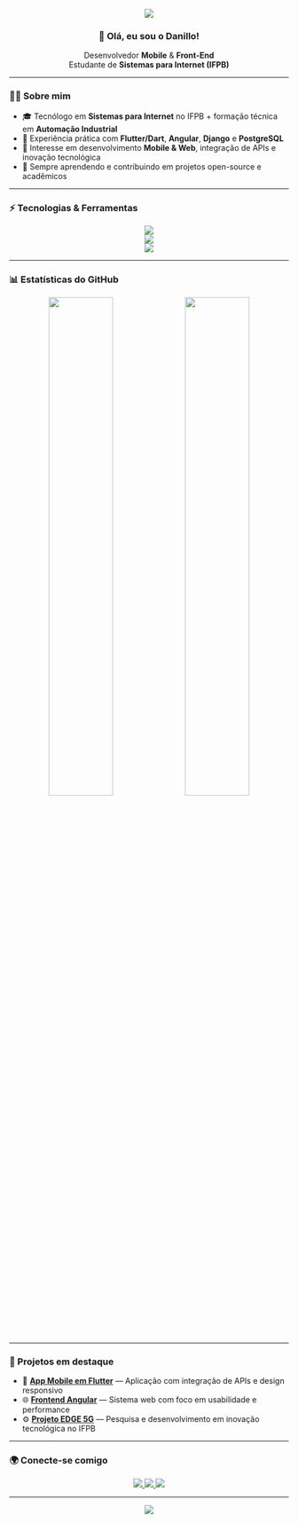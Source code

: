 <!-- Banner ou imagem personalizada -->
<p align="center">
  <img src="https://capsule-render.vercel.app/api?type=rect&color=0:0f0f0f,100:1e1e1e&height=100&section=header&text=Danillo%20Coelho%20Barbosa&fontColor=ffffff&fontSize=40&fontAlign=50&animation=fadeIn" />
</p>

<!-- Saudação -->
<h3 align="center">👋 Olá, eu sou o Danillo!</h3>
<p align="center">
  Desenvolvedor <strong>Mobile</strong> & <strong>Front-End</strong><br/>
  Estudante de <strong>Sistemas para Internet (IFPB)</strong>
</p>

---

### 🧑‍💻 Sobre mim
- 🎓 Tecnólogo em **Sistemas para Internet** no IFPB + formação técnica em **Automação Industrial**  
- 💼 Experiência prática com **Flutter/Dart**, **Angular**, **Django** e **PostgreSQL**  
- 🚀 Interesse em desenvolvimento **Mobile & Web**, integração de APIs e inovação tecnológica  
- 🌱 Sempre aprendendo e contribuindo em projetos open-source e acadêmicos  

---

### ⚡ Tecnologias & Ferramentas

<p align="center">
  <!-- Front -->
  <img src="https://skillicons.dev/icons?i=flutter,dart,angular,typescript,js,html,css" /><br/>
  <!-- Back -->
  <img src="https://skillicons.dev/icons?i=django,python,postgresql,mysql" /><br/>
  <!-- Outros -->
  <img src="https://skillicons.dev/icons?i=git,github,vscode,figma" />
</p>

---

### 📊 Estatísticas do GitHub

<p align="center">
  <img width="48%" src="https://github-readme-stats.vercel.app/api?username=Nillocoelho&show_icons=true&theme=radical&hide_border=true" />
  <img width="48%" src="https://github-readme-streak-stats.herokuapp.com/?user=Nillocoelho&theme=radical&hide_border=true" />
</p>

---

### 🎨 Projetos em destaque
- 📱 [**App Mobile em Flutter**](#) — Aplicação com integração de APIs e design responsivo  
- 🌐 [**Frontend Angular**](#) — Sistema web com foco em usabilidade e performance  
- ⚙️ [**Projeto EDGE 5G**](#) — Pesquisa e desenvolvimento em inovação tecnológica no IFPB  

---

### 🌍 Conecte-se comigo
<p align="center">
  <a href="https://www.linkedin.com/in/danillo-coelho-barbosa-85396b184/">
    <img src="https://img.shields.io/badge/LinkedIn-0A66C2?style=for-the-badge&logo=linkedin&logoColor=white"/>
  </a>
  <a href="mailto:nillocoelho@gmail.com">
    <img src="https://img.shields.io/badge/Gmail-EA4335?style=for-the-badge&logo=gmail&logoColor=white"/>
  </a>
  <a href="https://github.com/Nillocoelho">
    <img src="https://img.shields.io/badge/GitHub-181717?style=for-the-badge&logo=github&logoColor=white"/>
  </a>
</p>

---

<p align="center">
  <img src="https://capsule-render.vercel.app/api?type=rect&color=0:1e1e1e,100:0f0f0f&height=70&section=footer&text=Obrigado%20pela%20visita!&fontColor=ffffff&fontSize=20&fontAlign=50" />
</p>
